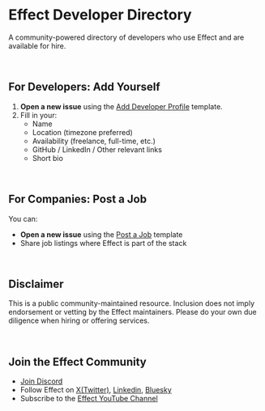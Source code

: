 # Effect Developer Directory
A community-powered directory of developers who use Effect and are available for hire.

&nbsp;
## For Developers: Add Yourself

1. **Open a new issue** using the [Add Developer Profile](https://github.com/mirelaprifti/effect-developer-directory/issues/new?assignees=&labels=developer-submission&template=add-developer-profile.yml) template.
2. Fill in your:
   - Name
   - Location (timezone preferred)
   - Availability (freelance, full-time, etc.)
   - GitHub / LinkedIn / Other relevant links
   - Short bio
  
&nbsp;
  ## For Companies: Post a Job

You can:
- **Open a new issue** using the [Post a Job](https://github.com/mirelaprifti/effect-developer-directory/issues/new?template=post-a-job.yaml) template
- Share job listings where Effect is part of the stack

&nbsp;
## Disclaimer

This is a public community-maintained resource.
Inclusion does not imply endorsement or vetting by the Effect maintainers.
Please do your own due diligence when hiring or offering services.

&nbsp;
## Join the Effect Community

- [Join Discord](https://discord.gg/effect-ts)
- Follow Effect on [X(Twitter)](https://x.com/EffectTS_), [Linkedin](https://www.linkedin.com/feed/), [Bluesky](https://bsky.app/profile/effect-ts.bsky.social)
- Subscribe to the [Effect YouTube Channel](https://www.youtube.com/@effect-ts)

